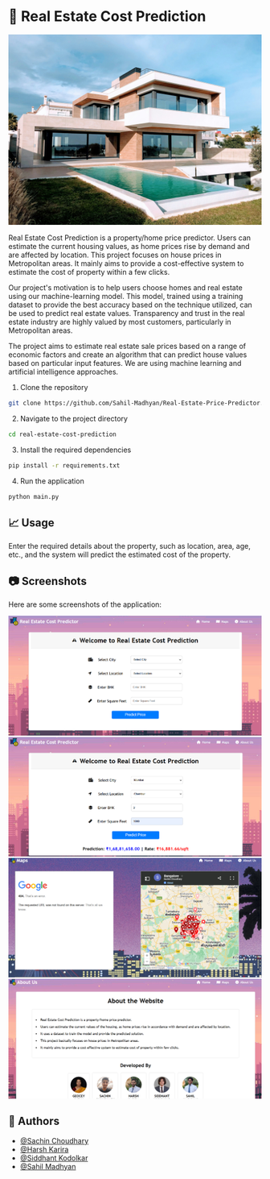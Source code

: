 
# :house_with_garden: Real Estate Cost Prediction

![Real Estate Image](https://github.com/Sahil-Madhyan/Real-Estate-Price-Predictor/blob/main/assests/real%20estate.jpg)

Real Estate Cost Prediction is a property/home price predictor. Users can estimate the current housing values, as home prices rise by demand and are affected by location. This project focuses on house prices in Metropolitan areas. It mainly aims to provide a cost-effective system to estimate the cost of property within a few clicks.

Our project's motivation is to help users choose homes and real estate using our machine-learning model. This model, trained using a training dataset to provide the best accuracy based on the technique utilized, can be used to predict real estate values. Transparency and trust in the real estate industry are highly valued by most customers, particularly in Metropolitan areas.

The project aims to estimate real estate sale prices based on a range of economic factors and create an algorithm that can predict house values based on particular input features. We are using machine learning and artificial intelligence approaches.


1. Clone the repository
```bash
git clone https://github.com/Sahil-Madhyan/Real-Estate-Price-Predictor.git
```
2. Navigate to the project directory
```bash
cd real-estate-cost-prediction
```
3. Install the required dependencies
```bash
pip install -r requirements.txt
```
4. Run the application
```bash
python main.py
```

## :chart_with_upwards_trend: Usage

Enter the required details about the property, such as location, area, age, etc., and the system will predict the estimated cost of the property.

## :camera: Screenshots

Here are some screenshots of the application:

![Screenshot home1](https://github.com/Sahil-Madhyan/Real-Estate-Price-Predictor/blob/main/assests/home1.png)
![Screenshot home2](https://github.com/Sahil-Madhyan/Real-Estate-Price-Predictor/blob/main/assests/home2.png)
![Screenshot maps](https://github.com/Sahil-Madhyan/Real-Estate-Price-Predictor/blob/main/assests/maps.png)
![Screenshot about](https://github.com/Sahil-Madhyan/Real-Estate-Price-Predictor/blob/main/assests/about.png)

## :busts_in_silhouette: Authors

- [@Sachin Choudhary](https://github.com/Sach-123)
- [@Harsh Karira](https://github.com/Harshkarira)
- [@Siddhant Kodolkar](https://github.com/SiddhantKodolkar)
- [@Sahil Madhyan](https://github.com/Sahil-Madhyan)
